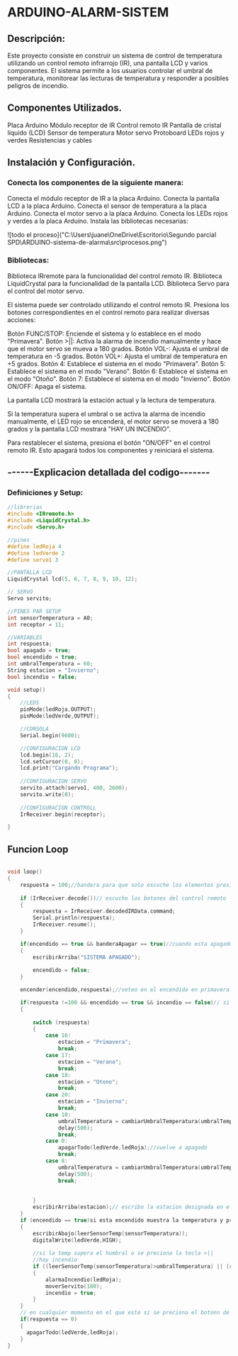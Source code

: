 # ARDUINO-ALARM-SISTEM

## Descripción:
Este proyecto consiste en construir un sistema de control de temperatura utilizando un control remoto infrarrojo (IR), una pantalla LCD y varios componentes. El sistema permite a los usuarios controlar el umbral de temperatura, monitorear las lecturas de temperatura y responder a posibles peligros de incendio.

## Componentes Utilizados.
Placa Arduino
Módulo receptor de IR
Control remoto IR
Pantalla de cristal líquido (LCD)
Sensor de temperatura
Motor servo
Protoboard
LEDs rojos y verdes
Resistencias y cables


## Instalación y Configuración.

### Conecta los componentes de la siguiente manera:
Conecta el módulo receptor de IR a la placa Arduino.
Conecta la pantalla LCD a la placa Arduino.
Conecta el sensor de temperatura a la placa Arduino.
Conecta el motor servo a la placa Arduino.
Conecta los LEDs rojos y verdes a la placa Arduino.
Instala las bibliotecas necesarias:


![todo el proceso]("C:\Users\juane\OneDrive\Escritorio\Segundo parcial SPD\ARDUINO-sistema-de-alarma\src\procesos.png")

### Bibliotecas: 
Biblioteca IRremote para la funcionalidad del control remoto IR.
Biblioteca LiquidCrystal para la funcionalidad de la pantalla LCD.
Biblioteca Servo para el control del motor servo.



El sistema puede ser controlado utilizando el control remoto IR. Presiona los botones correspondientes en el control remoto para realizar diversas acciones:

Botón FUNC/STOP: Enciende el sistema y lo establece en el modo "Primavera".
Botón >||: Activa la alarma de incendio manualmente y hace que el motor servo se mueva a 180 grados.
Botón VOL-: Ajusta el umbral de temperatura en -5 grados.
Botón VOL+: Ajusta el umbral de temperatura en +5 grados.
Botón 4: Establece el sistema en el modo "Primavera".
Botón 5: Establece el sistema en el modo "Verano".
Botón 6: Establece el sistema en el modo "Otoño".
Botón 7: Establece el sistema en el modo "Invierno".
Botón ON/OFF: Apaga el sistema.

La pantalla LCD mostrará la estación actual y la lectura de temperatura.

Si la temperatura supera el umbral o se activa la alarma de incendio manualmente, el LED rojo se encenderá, el motor servo se moverá a 180 grados y la pantalla LCD mostrará "HAY UN INCENDIO".

Para restablecer el sistema, presiona el botón "ON/OFF" en el control remoto IR. Esto apagará todos los componentes y reiniciará el sistema.

## ------Explicacion detallada del codigo-------

### Definiciones y Setup:
```c++
//librerias
#include <IRremote.h>
#include <LiquidCrystal.h>
#include <Servo.h>

//pines
#define ledRoja 4
#define ledVerde 2
#define servo1 3

//PANTALLA LCD
LiquidCrystal lcd(5, 6, 7, 8, 9, 10, 12);

// SERVO
Servo servito;

//PINES PAR SETUP
int sensorTemperatura = A0;
int receptor = 11;

//VARIABLES
int respuesta;
bool apagado = true;
bool encendido = true;
int umbralTemperatura = 60;
String estacion = "Invierno";
bool incendio = false; 

void setup()
{
    //LEDS
    pinMode(ledRoja,OUTPUT);
    pinMode(ledVerde,OUTPUT);

    //CONSOLA
    Serial.begin(9600);

    //CONFIGURACION LCD
    lcd.begin(16, 2);
    lcd.setCursor(0, 0);
    lcd.print("Cargando Programa");
    
    //CONFIGURACION SERVO
  	servito.attach(servo1, 400, 2600);
 	servito.write(0);
    
    //CONFIGURACION CONTROLL
    IrReceiver.begin(receptor);

}
```

## Funcion Loop
```c++

void loop()
{
	respuesta = 100;//bandera para que solo escuche los elementos presionados
  	
    if (IrReceiver.decode())// escucho los botones del control remoto
  	{	
    	respuesta = IrReceiver.decodedIRData.command;
      	Serial.println(respuesta);
    	IrReceiver.resume();
  	}

    if(encendido == true && banderaApagar == true)//cuando esta apagado muestra por lcd 1 sola vez
    {
        escribirArriba("SISTEMA APAGADO");
        
        encendido = false;
    }

    encender(encendido,respuesta);//seteo en el encendido en primavera

    if(respuesta !=100 && encendido == true && incendio == false)// si no hay incendio y si esta encendido
    {
    	
        switch (respuesta)
        {
            case 16:
                estacion = "Primavera";
                break;
            case 17:
                estacion = "Verano";
                break;
            case 18:
                estacion = "Otono";
                break;
            case 20:
                estacion = "Invierno";
                break;  
            case 10:
                umbralTemperatura = cambiarUmbralTemperatura(umbralTemperatura,5);//cambio el umbral en 5
                delay(500);
                break;
            case 0: 
          		apagarTodo(ledVerde,ledRoja);//vuelve a apagado
                break;
            case 8:
                umbralTemperatura = cambiarUmbralTemperatura(umbralTemperatura,-5);
          		delay(500);
                break;
            
            
        }
        escribirArriba(estacion);// escribo la estacion designada en el switch
    }
    if (encendido == true)si esta encendido muestra la temperatura y prende un led verde
    {    
        escribirAbajo(leerSensorTemp(sensorTemperatura));
        digitalWrite(ledVerde,HIGH);
        
        //si la temp supera el humbral o se preciona la tecla >||
        //hay incendio  
		if ((leerSensorTemp(sensorTemperatura)>umbralTemperatura) || (respuesta == 5 && encendido == true))
        {
        	alarmaIncendio(ledRoja);
      		moverServito(180);
      		incendio = true;
        }
    }
    // en cualquier momento en el que este si se preciona el botonn de apagado se reinicia todo
	if(respuesta == 0)
    {
      apagarTodo(ledVerde,ledRoja);
    }
}
```
